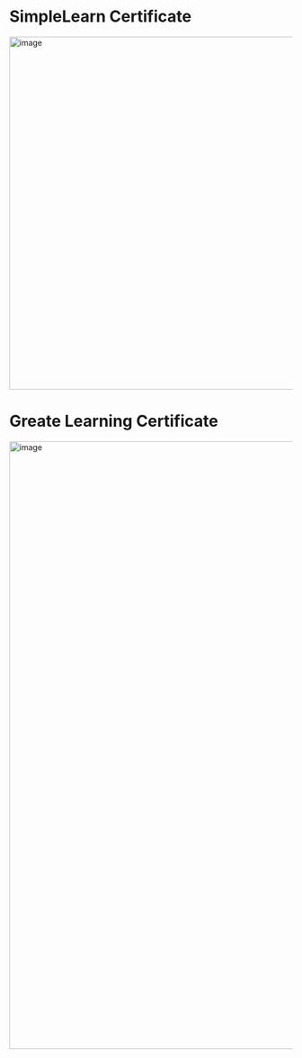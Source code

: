 # SimpleLearn Certificate
<img width="902" height="627" alt="image" src="https://github.com/user-attachments/assets/055fccb7-230a-4d9a-843e-a14aad307341" />

# Greate Learning Certificate 
<img width="1920" height="1080" alt="image" src="https://github.com/user-attachments/assets/2f00c676-657f-45fd-9b42-3159431fd507" />

